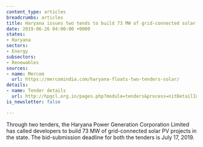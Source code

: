 ```yaml
---
content_type: articles
breadcrumbs: articles
title: Haryana issues two tends to build 73 MW of grid-connected solar projects
date: 2019-06-26 04:00:00 +0000
states:
- Haryana
sectors:
- Energy
subsectors:
- Renewables
sources:
- name: Mercom
  url: https://mercomindia.com/haryana-floats-two-tenders-solar/
details:
- name: Tender details
  url: http://hpgcl.org.in/pages.php?module=tenders&process=nitDetailInfo&popme=1&tid=3873
is_newsletter: false

---
```

Through two tenders, the Haryana Power Generation Corporation Limited has called developers to build 73 MW of grid-connected solar PV projects in the state. The bid-submission deadline for both the tenders is July 17, 2019.
